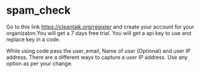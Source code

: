 # spam_check

Go to this link https://cleantalk.org/register and create your account for your organizaton.You will get a 7 days free trial.
You will get a api key to use and replace key in a code.

While using code pass the user_email, Name of user (Optional) and user IP address. There are a different ways to capture a user IP address. Use any option as per your change.

